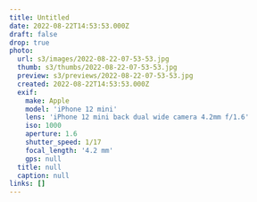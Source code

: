 ```yaml
---
title: Untitled
date: 2022-08-22T14:53:53.000Z
draft: false
drop: true
photo:
  url: s3/images/2022-08-22-07-53-53.jpg
  thumb: s3/thumbs/2022-08-22-07-53-53.jpg
  preview: s3/previews/2022-08-22-07-53-53.jpg
  created: 2022-08-22T14:53:53.000Z
  exif:
    make: Apple
    model: 'iPhone 12 mini'
    lens: 'iPhone 12 mini back dual wide camera 4.2mm f/1.6'
    iso: 1000
    aperture: 1.6
    shutter_speed: 1/17
    focal_length: '4.2 mm'
    gps: null
  title: null
  caption: null
links: []
---
```

